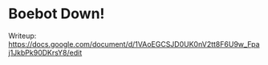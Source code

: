 # Boebot Down!

Writeup: https://docs.google.com/document/d/1VAoEGCSJD0UK0nV2tt8F6U9w_Fpaj1JkbPk90DKrsY8/edit
